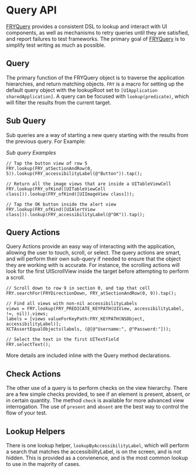 # Query API
[FRYQuery](FRYQuery.h) provides a consistent DSL to lookup and interact with UI components, as well as mechanisms to retry queries until they are satisfied, and report failures to test frameworks. The primary goal of [FRYQuery](FRYQuery.h) is to simplify test writing as much as possible.

## Query
The primary function of the FRYQuery object is to traverse the application hierarchies, and return matching objects. `FRY` is a macro for setting up the default query object with the lookupRoot set to `[UIApplication sharedApplication]`. A query can be focused with `lookup(predicate)`, which will filter the results from the current target.

## Sub Query
Sub queries are a way of starting a new query starting with the results from the previous query. For Example:

*Sub query Examples*
```obj-c
// Tap the button view of row 5
FRY.lookup(FRY_atSectionAndRow(0, 5)).lookup(FRY_accessibilityLabel(@"Button")).tap();

// Return all the image views that are inside a UITableViewCell
FRY.lookup(FRY_ofKind([UITableViewCell class])).lookup(FRY_ofKind([UIImageView class]));

// Tap the OK button inside the alert view
FRY.lookup(FRY_ofKind([UIAlertView class])).lookup(FRY_accessibilityLabel(@"OK")).tap();
```

## Query Actions
Query Actions provide an easy way of interacting with the application, allowing the user to touch, scroll, or select. The query actions are smart, and will perform their own sub-query if needed to ensure that the object they are working with is accurate. For instance, the scrolling actions will look for the first UIScrollView inside the target before attempting to perform a scroll.

```obj-c
// Scroll down to row 9 in section 0, and tap that cell
FRY.searchFor(FRYDirectionDown, FRY_atSectionAndRow(0, 9)).tap();

// Find all views with non-nil accessibilityLabels
views = FRY.lookup(FRY_PREDICATE_KEYPATH(UIView, accessibilityLabel, !=, nil)).views;
labels = [views valueForKeyPath:FRY_KEYPATH(NSObject, accessibilityLabel)];
XCTAssertEqualObjects(labels, (@[@"Username:", @"Password:"]));

// Select the text in the first UITextField
FRY.selectText();

```

More details are included inline with the Query method declarations.

## Check Actions
The other use of a query is to perform checks on the view hierarchy. There are a few simple checks provided, to see if an element is present, absent, or in certain quantity. The method `check` is available for more advanced view interrogation. The use of `present` and `absent` are the best way to control the flow of your test.


## Lookup Helpers
There is one lookup helper, `lookupByAccessibilityLabel`, which will perform a search that matches the accessibilityLabel, is on the screen, and is not hidden. This is provided as a convienence, and is the most common lookup to use in the majority of cases.

